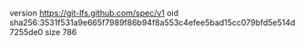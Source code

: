 version https://git-lfs.github.com/spec/v1
oid sha256:3531f531a9e665f7989f86b94f8a553c4efee5bad15cc079bfd5e514d7255de0
size 786
